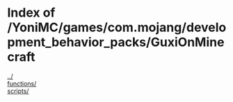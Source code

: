 # Index of /YoniMC/games/com.mojang/development_behavior_packs/GuxiOnMinecraft

[../](./../)  
[functions/](./functions/)  
[scripts/](./scripts/)  
